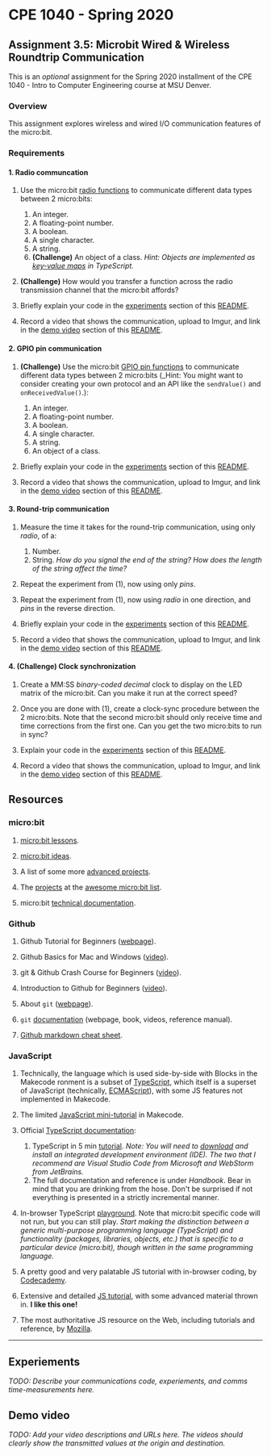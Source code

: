 # CPE 1040 - Spring 2020

## Assignment 3.5: Microbit Wired & Wireless Roundtrip Communication

This is an _optional_ assignment for the Spring 2020 installment of the CPE 1040 - Intro to Computer Engineering course at MSU Denver.

### Overview

This assignment explores wireless and wired I/O communication features of the micro:bit.

### Requirements

#### 1. Radio communcation

1. Use the micro:bit [radio functions](https://makecode.microbit.org/reference/radio) to communicate different data types between 2 micro:bits:
   1. An integer.
   2. A floating-point number.
   3. A boolean.
   4. A single character.
   5. A string.
   6. **(Challenge)** An object of a class. _Hint: Objects are implemented as [key-value maps](https://www.microsoft.com/en-us/research/uploads/prod/2019/09/static-typescript-draft2.pdf) in TypeScript._

2. **(Challenge)** How would you transfer a function across the radio transmission channel that the micro:bit affords?

3. Briefly explain your code in the [experiments](#experiments) section of this [README](README).

4. Record a video that shows the communication, upload to Imgur, and link in the [demo video](#demo-video) section of this [README](README).

#### 2. GPIO pin communication

1. **(Challenge)** Use the micro:bit [GPIO pin functions](https://makecode.microbit.org/reference/pins) to communicate different data types between 2 micro:bits (_Hint: You might want to consider creating your own protocol and an API like the `sendValue()` and `onReceivedValue()`.):
   1. An integer.
   2. A floating-point number.
   3. A boolean.
   4. A single character.
   5. A string.
   6. An object of a class.

2. Briefly explain your code in the [experiments](#experiments) section of this [README](README).

3. Record a video that shows the communication, upload to Imgur, and link in the [demo video](#demo-video) section of this [README](README).

#### 3. Round-trip communication

1. Measure the time it takes for the round-trip communication, using only _radio_, of a:
   1. Number.
   2. String. _How do you signal the end of the string? How does the length of the string affect the time?_
   
2. Repeat the experiment from (1), now using only _pins_.

3. Repeat the experiment from (1), now using _radio_ in one direction, and _pins_ in the reverse direction.

4. Briefly explain your code in the [experiments](#experiments) section of this [README](README).

5. Record a video that shows the communication, upload to Imgur, and link in the [demo video](#demo-video) section of this [README](README).

#### 4. (Challenge) Clock synchronization

1. Create a MM:SS _binary-coded decimal_ clock to display on the LED matrix of the micro:bit. Can you make it run at the correct speed?

2. Once you are done with (1), create a clock-sync procedure between the 2 micro:bits. Note that the second micro:bit should only receive time and time corrections from the first one. Can you get the two micro:bits to run in sync?

3. Explain your code in the [experiments](#experiments) section of this [README](README).

4. Record a video that shows the communication, upload to Imgur, and link in the [demo video](#demo-video) section of this [README](README).

## Resources

### micro:bit 

1. [micro:bit lessons](https://makecode.microbit.org/lessons).

2. [micro:bit ideas](https://microbit.org/ideas/).

3. A list of some more [advanced projects](https://www.itpro.co.uk/desktop-hardware/26289/13-top-bbc-micro-bit-projects).

4. The [projects](https://github.com/carlosperate/awesome-microbit#%EF%B8%8F-projects) at the [awesome micro:bit list](https://github.com/carlosperate/awesome-microbit).

5. micro:bit [technical documentation](https://tech.microbit.org/).

### Github

1. Github Tutorial for Beginners ([webpage](https://product.hubspot.com/blog/git-and-github-tutorial-for-beginners)).

2. Github Basics for Mac and Windows ([video](https://www.youtube.com/watch?v=0fKg7e37bQE)).

3. git & Github Crash Course for Beginners ([video](https://www.youtube.com/watch?v=SWYqp7iY_Tc)).

4. Introduction to Github for Beginners ([video](https://www.youtube.com/watch?v=fQLK8Ib_SKk)).

5. About `git` ([webpage](https://git-scm.com/about)).

6. `git` [documentation](https://git-scm.com/doc) (webpage, book, videos, reference manual).

7. [Github markdown cheat sheet](https://github.com/adam-p/markdown-here/wiki/Markdown-Cheatsheet).

### JavaScript

1. Technically, the language which is used side-by-side with Blocks in the Makecode ronment is a subset of [TypeScript](https://makecode.com/language), which itself is a superset of JavaScript (technically, [ECMAScript](https://www.ecma-international.org/ecma-262/10.0/index.html#Title)), with some JS features not implemented in Makecode.

2. The limited [JavaScript mini-tutorial](https://makecode.microbit.org/javascript) in Makecode.

3. Official [TypeScript documentation](https://www.typescriptlang.org/docs/home.html):
   1. TypeScript in 5 min [tutorial](https://www.typescriptlang.org/docs/handbook/typescript-in-5-minutes.html). _Note: You will need to [download](https://www.typescriptlang.org/index.html#download-links) and install an integrated development environment (IDE). The two that I recommend are Visual Studio Code from Microsoft and WebStorm from JetBrains._
   2. The full documentation and reference is under _Handbook_. Bear in mind that you are drinking from the hose. Don't be surprised if not everything is presented in a strictly incremental manner.
   
4. In-browser TypeScript [playground](https://www.typescriptlang.org/play/index.html). Note that micro:bit specific code will not run, but you can still play. _Start making the distinction between a generic multi-purpose programming language (TypeScript) and functionality (packages, libraries, objects, etc.) that is specific to a particular device (micro:bit), though written in the same programming language._

5. A pretty good and very palatable JS tutorial with in-browser coding, by [Codecademy](https://www.codecademy.com/learn/introduction-to-javascript).

6. Extensive and detailed [JS tutorial](https://javascript.info/), with some advanced material thrown in. **I like this one!**

7. The most authoritative JS resource on the Web, including tutorials and reference, by [Mozilla](https://developer.mozilla.org/en-US/docs/Web/JavaScript).

---

## Experiements

_TODO: Describe your communications code, experiements, and comms time-measurements here._

## Demo video

_TODO: Add your video descriptions and URLs here. The videos should clearly show the transmitted values at the origin and destination._
